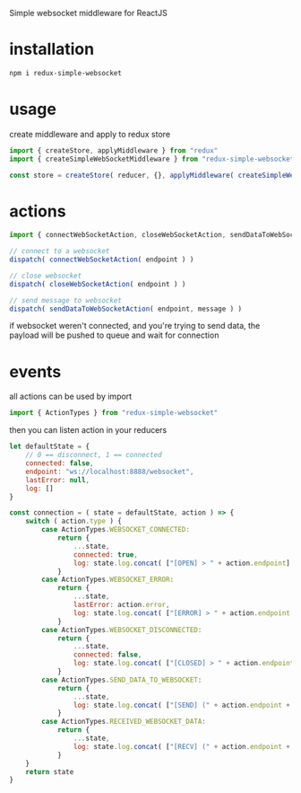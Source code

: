Simple websocket middleware for ReactJS

# installation
``` bash
npm i redux-simple-websocket
```

# usage
create middleware and apply to redux store
``` javascript
import { createStore, applyMiddleware } from "redux"
import { createSimpleWebSocketMiddleware } from "redux-simple-websocket"

const store = createStore( reducer, {}, applyMiddleware( createSimpleWebSocketMiddleware() ) )
```

# actions
``` javascript
import { connectWebSocketAction, closeWebSocketAction, sendDataToWebSocketAction } from "redux-simple-websocket"

// connect to a websocket
dispatch( connectWebSocketAction( endpoint ) )

// close websocket
dispatch( closeWebSocketAction( endpoint ) )

// send message to websocket
dispatch( sendDataToWebSocketAction( endpoint, message ) )
```

if websocket weren't connected, and you're trying to send data, the payload will be pushed to queue and wait for connection

# events
all actions can be used by import
``` javascript
import { ActionTypes } from "redux-simple-websocket"
```
then you can listen action in your reducers
``` javascript
let defaultState = {
    // 0 == disconnect, 1 == connected
    connected: false,
    endpoint: "ws://localhost:8888/websocket",
    lastError: null,
    log: []
}

const connection = ( state = defaultState, action ) => {
    switch ( action.type ) {
        case ActionTypes.WEBSOCKET_CONNECTED:
            return {
                ...state,
                connected: true,
                log: state.log.concat( ["[OPEN] > " + action.endpoint] )
            }
        case ActionTypes.WEBSOCKET_ERROR:
            return {
                ...state,
                lastError: action.error,
                log: state.log.concat( ["[ERROR] > " + action.endpoint + "\n err" + action.error] )
            }
        case ActionTypes.WEBSOCKET_DISCONNECTED:
            return {
                ...state,
                connected: false,
                log: state.log.concat( ["[CLOSED] > " + action.endpoint] )
            }
        case ActionTypes.SEND_DATA_TO_WEBSOCKET:
            return {
                ...state,
                log: state.log.concat( ["[SEND] (" + action.endpoint + ") > " + JSON.stringify( action.payload )] )
            }
        case ActionTypes.RECEIVED_WEBSOCKET_DATA:
            return {
                ...state,
                log: state.log.concat( ["[RECV] (" + action.endpoint + ") < " + JSON.stringify( action.payload )] )
            }
    }
    return state
}
````
